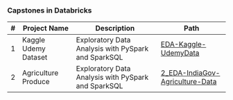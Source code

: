### Capstones in Databricks

|#|Project Name | Description | Path|
|---|---|---|---|
|1|Kaggle Udemy Dataset| Exploratory Data Analysis with PySpark and SparkSQL|[EDA-Kaggle-UdemyData](https://github.com/vibhatrehan/databricks/tree/main/1_EDA-Kaggle-UdemyData)|
|2| Agriculture Produce|Exploratory Data Analysis with PySpark and SparkSQL|[2_EDA-IndiaGov-Agriculture-Data](https://github.com/vibhatrehan/databricks/tree/main/2_EDA-IndiaGov-Agriculture-Data)|
